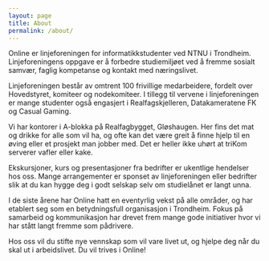 ```yaml
---
layout: page
title: About
permalink: /about/
---
```


Online er linjeforeningen for informatikkstudenter ved NTNU i Trondheim. Linjeforeningens oppgave er å forbedre studiemiljøet ved å fremme sosialt samvær, faglig kompetanse og kontakt med næringslivet.

Linjeforeningen består av omtrent 100 frivillige medarbeidere, fordelt over Hovedstyret, komiteer og nodekomiteer. I tillegg til vervene i linjeforeningen er mange studenter også engasjert i Realfagskjelleren, Datakameratene FK og Casual Gaming.

Vi har kontorer i A-blokka på Realfagbygget, Gløshaugen. Her fins det mat og drikke for alle som vil ha, og ofte kan det være greit å finne hjelp til en øving eller et prosjekt man jobber med. Det er heller ikke uhørt at triKom serverer vafler eller kake.

Ekskursjoner, kurs og presentasjoner fra bedrifter er ukentlige hendelser hos oss. Mange arrangementer er sponset av linjeforeningen eller bedrifter slik at du kan hygge deg i godt selskap selv om studielånet er langt unna.

I de siste årene har Online hatt en eventyrlig vekst på alle områder, og har etablert seg som en betydningsfull organisasjon i Trondheim. Fokus på samarbeid og kommunikasjon har drevet frem mange gode initiativer hvor vi har stått langt fremme som pådrivere.

Hos oss vil du stifte nye vennskap som vil vare livet ut, og hjelpe deg når du skal ut i arbeidslivet. Du vil trives i Online!
